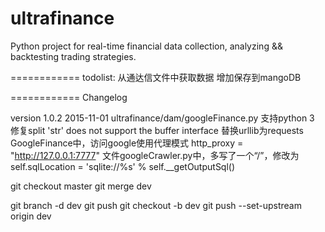 ultrafinance
============
Python project for real-time financial data collection, analyzing && backtesting trading strategies.

============
todolist:
从通达信文件中获取数据
增加保存到mangoDB

============
Changelog

version 1.0.2
2015-11-01 ultrafinance/dam/googleFinance.py 支持python 3
           修复split 'str' does not support the buffer interface
           替换urllib为requests
           GoogleFinance中，访问google使用代理模式 http_proxy = "http://127.0.0.1:7777"
           文件googleCrawler.py中，多写了一个“/”，修改为self.sqlLocation = 'sqlite://%s' % self.__getOutputSql()


<!--
平时切换到dev分支开发
 update git to master
-->
git checkout master
git merge dev
<!-- delete brach -->
git branch -d dev
git push
git checkout -b dev
git push --set-upstream origin dev
